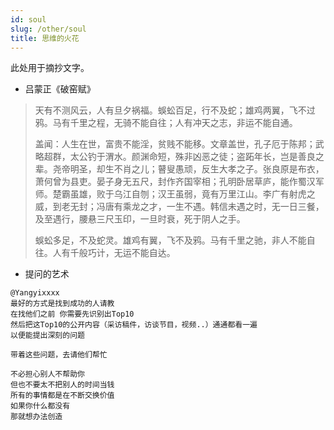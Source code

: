 ```yaml
---
id: soul
slug: /other/soul
title: 思维的火花
---
```


此处用于摘抄文字。

- 吕蒙正《破窑赋》

>天有不测风云，人有旦夕祸福。蜈蚣百足，行不及蛇；雄鸡两翼，飞不过鸦。马有千里之程，无骑不能自往；人有冲天之志，非运不能自通。
>
>盖闻：人生在世，富贵不能淫，贫贱不能移。文章盖世，孔子厄于陈邦；武略超群，太公钓于渭水。颜渊命短，殊非凶恶之徒；盗跖年长，岂是善良之辈。尧帝明圣，却生不肖之儿；瞽叟愚顽，反生大孝之子。张良原是布衣，萧何曾为县吏。晏子身无五尺，封作齐国宰相；孔明卧居草庐，能作蜀汉军师。楚霸虽雄，败于乌江自刎；汉王虽弱，竟有万里江山。李广有射虎之威，到老无封；冯唐有乘龙之才，一生不遇。韩信未遇之时，无一日三餐，及至遇行，腰悬三尺玉印，一旦时衰，死于阴人之手。
>
>蜈蚣多足，不及蛇灵。雄鸡有翼，飞不及鸦。马有千里之驰，非人不能自往。人有千般巧计，无运不能自达。

- 提问的艺术

```
@Yangyixxxx
最好的方式是找到成功的人请教
在找他们之前 你需要先识别出Top10
然后把这Top10的公开内容（采访稿件，访谈节目，视频..）通通都看一遍
以便能提出深刻的问题

带着这些问题，去请他们帮忙

不必担心别人不帮助你
但也不要太不把别人的时间当钱
所有的事情都是在不断交换价值
如果你什么都没有
那就想办法创造

```

